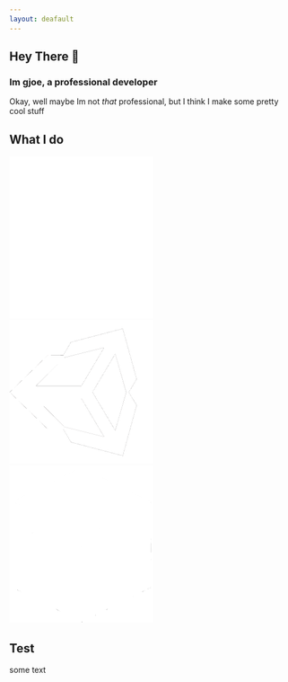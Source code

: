 ```yaml
---
layout: deafault
---
```


## Hey There 👋
### Im gjoe, a professional developer

Okay, well maybe Im not *that* professional, but I think I make some pretty cool stuff

## What I do 

<img src="./images/Discord-Logo-White.png" alt ="Discord Bots" width = "256"/>
<img src ="./images/unity-tab-square-black.png" alt = "Unity Projects" width = "256"/><img src= "./images/minecraft.png" alt= "Minecraft Mods" width = "256">

## Test
some text



<link rel="stylesheet" href="/stylesheets/index.css"/>